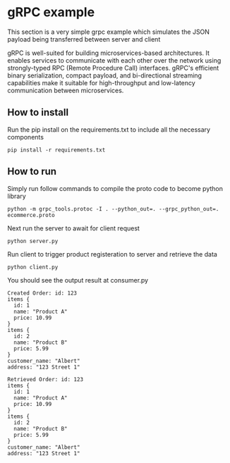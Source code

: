 # gRPC example
This section is a very simple grpc example which simulates the JSON payload being transferred between server and client

 gRPC is well-suited for building microservices-based architectures. It enables services to communicate with each other over the network using strongly-typed RPC (Remote Procedure Call) interfaces. gRPC's efficient binary serialization, compact payload, and bi-directional streaming capabilities make it suitable for high-throughput and low-latency communication between microservices.

## How to install
Run the pip install on the requirements.txt to include all the necessary components
```
pip install -r requirements.txt
```

## How to run
Simply run follow commands to compile the proto code to become python library 

```
python -m grpc_tools.protoc -I . --python_out=. --grpc_python_out=. ecommerce.proto
```

Next run the server to await for client request
```
python server.py
```
Run client to trigger product registeration to server and retrieve the data
```
python client.py
```
You should see the output result at consumer.py
```
Created Order: id: 123
items {
  id: 1
  name: "Product A"
  price: 10.99
}
items {
  id: 2
  name: "Product B"
  price: 5.99
}
customer_name: "Albert"
address: "123 Street 1"

Retrieved Order: id: 123
items {
  id: 1
  name: "Product A"
  price: 10.99
}
items {
  id: 2
  name: "Product B"
  price: 5.99
}
customer_name: "Albert"
address: "123 Street 1"
```